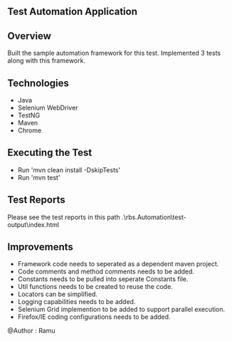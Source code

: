 ## Test Automation Application

## Overview

Built the sample automation framework for this test. Implemented 3 tests along with this framework.

## Technologies

* Java
* Selenium WebDriver
* TestNG
* Maven
* Chrome

## Executing the Test

* Run 'mvn clean install -DskipTests'
* Run 'mvn test'

## Test Reports

Please see the test reports in this path .\rbs.Automation\test-output\index.html

## Improvements

* Framework code needs to seperated as a dependent maven project.
* Code comments and method comments needs to be added.
* Constants needs to be pulled into seperate Constants file.
* Util functions needs to be created to reuse the code.
* Locators can be simplified.
* Logging capabilities needs to be added.
* Selenium Grid implemention to be added to support parallel execution.
* Firefox/IE coding configurations needs to be added.

@Author : Ramu
